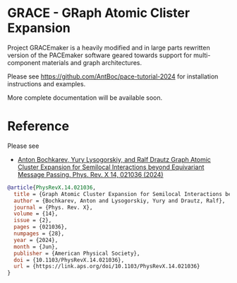 # GRACE - GRaph Atomic Clister Expansion

Project GRACEmaker is a heavily modified and in large parts rewritten version of the PACEmaker software geared towards support for multi-component materials and graph architectures.

Please see https://github.com/AntBoc/pace-tutorial-2024 for installation instructions and examples. 

More complete documentation will be available soon.

# Reference
Please see 
* [Anton Bochkarev, Yury Lysogorskiy, and Ralf Drautz Graph Atomic Cluster Expansion for Semilocal Interactions beyond Equivariant Message Passing. Phys. Rev. X 14, 021036 (2024)](https://journals.aps.org/prx/abstract/10.1103/PhysRevX.14.021036)

```bibtex
@article{PhysRevX.14.021036,
  title = {Graph Atomic Cluster Expansion for Semilocal Interactions beyond Equivariant Message Passing},
  author = {Bochkarev, Anton and Lysogorskiy, Yury and Drautz, Ralf},
  journal = {Phys. Rev. X},
  volume = {14},
  issue = {2},
  pages = {021036},
  numpages = {28},
  year = {2024},
  month = {Jun},
  publisher = {American Physical Society},
  doi = {10.1103/PhysRevX.14.021036},
  url = {https://link.aps.org/doi/10.1103/PhysRevX.14.021036}
}

```
